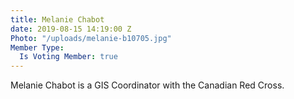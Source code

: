 ```yaml
---
title: Melanie Chabot
date: 2019-08-15 14:19:00 Z
Photo: "/uploads/melanie-b10705.jpg"
Member Type:
  Is Voting Member: true
---
```


Melanie Chabot is a GIS Coordinator with the Canadian Red Cross.
